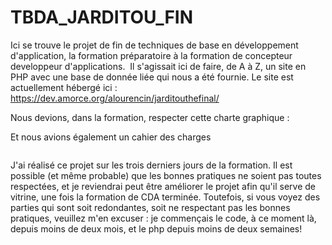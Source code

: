# TBDA_JARDITOU_FIN
Ici se trouve le projet de fin de techniques de base en développement d'application, la formation préparatoire à la formation de concepteur developpeur d'applications.
<a href="https://zupimages.net/viewer.php?id=21/17/o7q4.png"><img src="https://zupimages.net/up/21/17/o7q4.png" alt="" /></a>
Il s'agissait ici de faire, de A à Z, un site en PHP avec une base de donnée liée qui nous a été fournie.
Le site est actuellement hébergé ici : https://dev.amorce.org/alourencin/jarditouthefinal/

Nous devions, dans la formation, respecter cette charte graphique :
<a href="https://zupimages.net/viewer.php?id=21/17/w4bm.png"><img src="https://zupimages.net/up/21/17/w4bm.png" alt="" /></a>
<a href="https://zupimages.net/viewer.php?id=21/17/wset.png"><img src="https://zupimages.net/up/21/17/wset.png" alt="" /></a>

Et nous avions également un cahier des charges 

<a href="https://zupimages.net/viewer.php?id=21/17/qbpk.png"><img src="https://zupimages.net/up/21/17/qbpk.png" alt="" /></a>

J'ai réalisé ce projet sur les trois derniers jours de la formation. Il est possible (et même probable) que les bonnes pratiques ne soient pas toutes respectées, et je reviendrai
peut être améliorer le projet afin qu'il serve de vitrine, une fois la formation de CDA terminée.
Toutefois, si vous voyez des parties qui sont soit redondantes, soit ne respectant pas les bonnes pratiques, veuillez m'en excuser : je commençais le code, à ce moment là, depuis moins de deux mois, et le php depuis moins de deux semaines!
